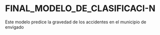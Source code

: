 # FINAL_MODELO_DE_CLASIFICACI-N
Este modelo predice la gravedad de los accidentes en el municipio de envigado
